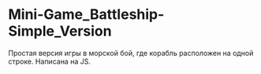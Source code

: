 # Mini-Game_Battleship-Simple_Version

Простая версия игры в морской бой, где корабль расположен на одной строке. Написана на JS.

